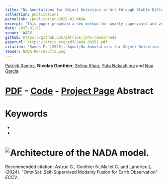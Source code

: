 ```yaml
---
title: "No Annotations for Object Detection in Art through Stable Diffusion"
collection: publications
permalink: /publication/2025-01_NADA
excerpt: 'This paper proposed a new method for weakly supervised and zero shot object detection in artworks. It leverages a large vision language model and we propose a class-conditioned detector based on Stable Diffusion for object localization.'
date: 2025-01-01
venue: 'WACV'
github: https://github.com/patrick-john-ramos/nada
paperurl: https://arxiv.org/pdf/2404.08351.pdf
citation: 'Ramos P. (2025). &quot;No Annotations for Object Detection in Art through Stable Diffusion&quot; <i>WACV</i>.'
teaser: NADA-HD-results.png
---
```


[Patrick Ramos](https://www.is.ids.osaka-u.ac.jp/en/authors/patrick-john-ramos/), **Nicolas Gonthier**, [Selina Khan](https://scholar.google.com/citations?user=MAoZ-5QAAAAJ&hl=en), [Yuta Nakashima](https://www.n-yuta.jp/)  and [Noa Garcia](https://www.noagarciad.com/)

[PDF](https://arxiv.org/pdf/2404.08351.pdf) - [Code]([https://github.com/gastruc/OmniSat](https://github.com/patrick-john-ramos/nada)) - [Project Page](https://patrick-john-ramos.github.io/nada/) 
Abstract
======


Keywords
======
* 
*

# ![Architecture of the NADA model.](https://ngonthier.github.io/images/NADA-HD-model.png)

Recommended citation: Astruc G., Gonthier N, Mallet C. and Landrieu L. (2024). "OmniSat: Self-Supervised Modality Fusion for Earth Observation" <i>ECCV</i>.
